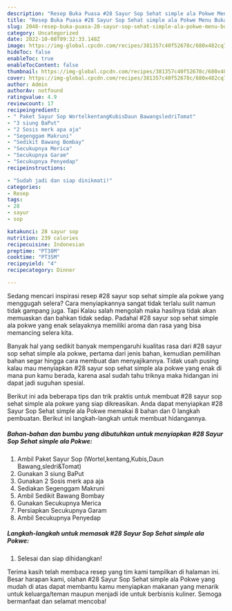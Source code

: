 ```yaml
---
description: "Resep Buka Puasa #28 Sayur Sop Sehat simple ala Pokwe Menu Buka Puas"
title: "Resep Buka Puasa #28 Sayur Sop Sehat simple ala Pokwe Menu Buka Puas"
slug: 2048-resep-buka-puasa-28-sayur-sop-sehat-simple-ala-pokwe-menu-buka-puas
category: Uncategorized
date: 2022-10-08T09:32:33.148Z
image: https://img-global.cpcdn.com/recipes/381357c40f52678c/680x482cq70/28-sayur-sop-sehat-simple-ala-pokwe-foto-resep-utama.jpg
hideToc: false
enableToc: true
enableTocContent: false
thumbnail: https://img-global.cpcdn.com/recipes/381357c40f52678c/680x482cq70/28-sayur-sop-sehat-simple-ala-pokwe-foto-resep-utama.jpg
cover: https://img-global.cpcdn.com/recipes/381357c40f52678c/680x482cq70/28-sayur-sop-sehat-simple-ala-pokwe-foto-resep-utama.jpg
author: Admin
authorAv: notfound
ratingvalue: 4.9
reviewcount: 17
recipeingredient:
- " Paket Sayur Sop WortelkentangKubisDaun BawangsledriTomat"
- "3 siung BaPut"
- "2 Sosis merk apa aja"
- "Segenggam Makruni"
- "Sedikit Bawang Bombay"
- "Secukupnya Merica"
- "Secukupnya Garam"
- "Secukupnya Penyedap"
recipeinstructions:

- "Sudah jadi dan siap dinikmati!"
categories:
- Resep
tags:
- 28
- sayur
- sop

katakunci: 28 sayur sop 
nutrition: 239 calories
recipecuisine: Indonesian
preptime: "PT38M"
cooktime: "PT35M"
recipeyield: "4"
recipecategory: Dinner

---
```



Sedang mencari inspirasi resep #28 sayur sop sehat simple ala pokwe yang menggugah selera? Cara menyiapkannya sangat tidak terlalu sulit namun tidak gampang juga. Tapi Kalau salah mengolah maka hasilnya tidak akan memuaskan dan bahkan tidak sedap. Padahal #28 sayur sop sehat simple ala pokwe yang enak selayaknya memiliki aroma dan rasa yang bisa memancing selera kita.




Banyak hal yang sedikit banyak mempengaruhi kualitas rasa dari #28 sayur sop sehat simple ala pokwe, pertama dari jenis bahan, kemudian pemilihan bahan segar hingga cara membuat dan menyajikannya. Tidak usah pusing kalau mau menyiapkan #28 sayur sop sehat simple ala pokwe yang enak di mana pun kamu berada, karena asal sudah tahu triknya maka hidangan ini dapat jadi suguhan spesial.


Berikut ini ada beberapa tips dan trik praktis untuk membuat #28 sayur sop sehat simple ala pokwe yang siap dikreasikan. Anda dapat menyiapkan #28 Sayur Sop Sehat simple ala Pokwe memakai 8 bahan dan 0 langkah pembuatan. Berikut ini langkah-langkah untuk membuat hidangannya.

<!--inarticleads1-->

##### Bahan-bahan dan bumbu yang dibutuhkan untuk menyiapkan #28 Sayur Sop Sehat simple ala Pokwe:

1. Ambil  Paket Sayur Sop (Wortel,kentang,Kubis,Daun Bawang,sledri&amp;Tomat)
1. Gunakan 3 siung BaPut
1. Gunakan 2 Sosis merk apa aja
1. Sediakan Segenggam Makruni
1. Ambil Sedikit Bawang Bombay
1. Gunakan Secukupnya Merica
1. Persiapkan Secukupnya Garam
1. Ambil Secukupnya Penyedap




<!--inarticleads2-->

##### Langkah-langkah untuk memasak #28 Sayur Sop Sehat simple ala Pokwe:


1. Selesai dan siap dihidangkan!



Terima kasih telah membaca resep yang tim kami tampilkan di halaman ini. Besar harapan kami, olahan #28 Sayur Sop Sehat simple ala Pokwe yang mudah di atas dapat membantu kamu menyiapkan makanan yang menarik untuk keluarga/teman maupun menjadi ide untuk berbisnis kuliner. Semoga bermanfaat dan selamat mencoba!
